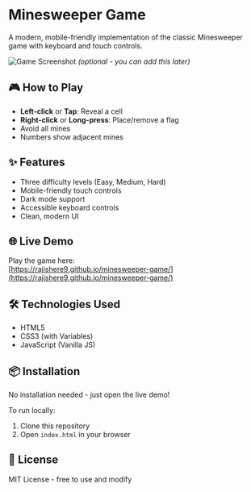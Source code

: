 # Minesweeper Game

A modern, mobile-friendly implementation of the classic Minesweeper game with keyboard and touch controls.

![Game Screenshot](screenshot.png) *(optional - you can add this later)*

## 🎮 How to Play

- **Left-click** or **Tap**: Reveal a cell
- **Right-click** or **Long-press**: Place/remove a flag
- Avoid all mines
- Numbers show adjacent mines

## ✨ Features

- Three difficulty levels (Easy, Medium, Hard)
- Mobile-friendly touch controls
- Dark mode support
- Accessible keyboard controls
- Clean, modern UI

## 🌐 Live Demo

Play the game here:  
[https://rajishere9.github.io/minesweeper-game/](https://rajishere9.github.io/minesweeper-game/)

## 🛠️ Technologies Used

- HTML5
- CSS3 (with Variables)
- JavaScript (Vanilla JS)

## 📦 Installation

No installation needed - just open the live demo!

To run locally:
1. Clone this repository
2. Open `index.html` in your browser

## 📄 License

MIT License - free to use and modify

